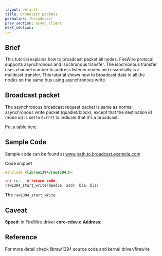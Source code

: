 ```yaml
---
layout: default
title: Broadcast packets
permalink: /broadcast/
prev_section: async_client
next_section: 
---
```


## Brief 
This tutorial explains how to broadcast packet all nodes.  FireWire
protocal supports asynchronous and isochronous transfer. The isochronous
transfer uses channel number to address listener nodes and essentially is a
multicast transfer. This tutorial shows how to broadcast data to all the nodes
on the same bus using asynchronous write. 

## Broadcast packet 
The asynchronous broadcast request packet is same as normal asynchronous write
packet (quadlet/block), except that the destination id (node id) is set to
`0xffff` to indicate that it's a broadcast.   

Put a table here 

## Sample Code
Sample code can be found at www.path.to.broadcast.example.com  

Code snippet
```cpp
#include <libraw1394/raw1394.h>

int rc;   # return code
raw1394_start_write(handle, addr, bla, bla)

```

The `raw1394_start_write`


## Caveat
**Speed**: In FireWire driver __core-cdev.c__
**Address**: 

## Reference 
For more detail check libraw1394 source code and kernel driver/firewire



